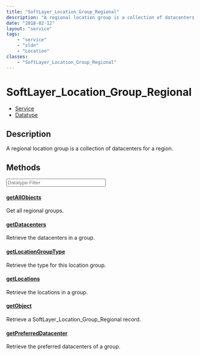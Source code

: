 ```yaml
---
title: "SoftLayer_Location_Group_Regional"
description: "A regional location group is a collection of datacenters for a region."
date: "2018-02-12"
layout: "service"
tags:
    - "service"
    - "sldn"
    - "Location"
classes:
    - "SoftLayer_Location_Group_Regional"
---
```

# SoftLayer_Location_Group_Regional
<div id='service-datatype'>
    <ul id='sldn-reference-tabs'>
    <li id='service'> <a href='/reference/services/SoftLayer_Location_Group_Regional' >Service</a></li>    <li id='datatype'> <a href='/reference/datatypes/SoftLayer_Location_Group_Regional' >Datatype</a></li>
    </ul>
</div>

## Description
A regional location group is a collection of datacenters for a region. 



        
<div id="properties" class="content service-content">

## Methods

<div class="view-filters">
    <div class="clearfix">
        <div class="search-input-box">
            <input placeholder="Datatype Filter" onkeyup="titleSearch(inputId='edit-combine', divId='method-div', elementClass='method-row')" 
                type="text" id="edit-combine" value="" size="30" maxlength="128" class="form-text">
        </div>
    </div>
</div>

#### [getAllObjects](/reference/services/SoftLayer_Location_Group_Regional/getAllObjects)
Get all regional groups.

#### [getDatacenters](/reference/services/SoftLayer_Location_Group_Regional/getDatacenters)
Retrieve the datacenters in a group.

#### [getLocationGroupType](/reference/services/SoftLayer_Location_Group_Regional/getLocationGroupType)
Retrieve the type for this location group.

#### [getLocations](/reference/services/SoftLayer_Location_Group_Regional/getLocations)
Retrieve the locations in a group.

#### [getObject](/reference/services/SoftLayer_Location_Group_Regional/getObject)
Retrieve a SoftLayer_Location_Group_Regional record.

#### [getPreferredDatacenter](/reference/services/SoftLayer_Location_Group_Regional/getPreferredDatacenter)
Retrieve the preferred datacenters of a group.

</div>

